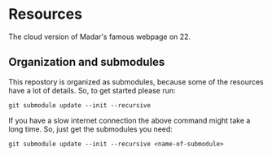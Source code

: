 # Resources
The cloud version of Madar's famous webpage on 22.

## Organization and submodules
This repostory is organized as submodules, because some of the resources have a lot of details. So, to get started please run:
```
git submodule update --init --recursive
```

If you have a slow internet connection the above command might take a long time. So, just get the submodules you need:

```
git submodule update --init --recursive <name-of-submodule>
```
